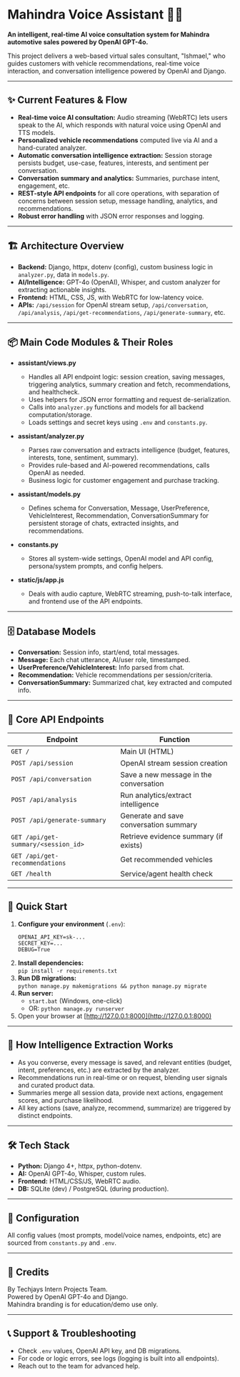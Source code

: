 # Mahindra Voice Assistant 🚗💨

**An intelligent, real-time AI voice consultation system for Mahindra automotive sales powered by OpenAI GPT-4o.**

This project delivers a web-based virtual sales consultant, "Ishmael," who guides customers with vehicle recommendations, real-time voice interaction, and conversation intelligence powered by OpenAI and Django.

---

## ✨ Current Features & Flow

- **Real-time voice AI consultation:** Audio streaming (WebRTC) lets users speak to the AI, which responds with natural voice using OpenAI and TTS models.
- **Personalized vehicle recommendations** computed live via AI and a hand-curated analyzer.
- **Automatic conversation intelligence extraction:** Session storage persists budget, use-case, features, interests, and sentiment per conversation.
- **Conversation summary and analytics:** Summaries, purchase intent, engagement, etc.
- **REST-style API endpoints** for all core operations, with separation of concerns between session setup, message handling, analytics, and recommendations.
- **Robust error handling** with JSON error responses and logging.

---

## 🏗️ Architecture Overview

- **Backend:** Django, httpx, dotenv (config), custom business logic in `analyzer.py`, data in `models.py`.
- **AI/Intelligence:** GPT-4o (OpenAI), Whisper, and custom analyzer for extracting actionable insights.
- **Frontend:** HTML, CSS, JS, with WebRTC for low-latency voice.
- **APIs:** `/api/session` for OpenAI stream setup, `/api/conversation`, `/api/analysis`, `/api/get-recommendations`, `/api/generate-summary`, etc.

---

## 📦 Main Code Modules & Their Roles

- **assistant/views.py**
  - Handles all API endpoint logic: session creation, saving messages, triggering analytics, summary creation and fetch, recommendations, and healthcheck.
  - Uses helpers for JSON error formatting and request de-serialization.
  - Calls into `analyzer.py` functions and models for all backend computation/storage.
  - Loads settings and secret keys using `.env` and `constants.py`.

- **assistant/analyzer.py**
  - Parses raw conversation and extracts intelligence (budget, features, interests, tone, sentiment, summary).
  - Provides rule-based and AI-powered recommendations, calls OpenAI as needed.
  - Business logic for customer engagement and purchase tracking.

- **assistant/models.py**
  - Defines schema for Conversation, Message, UserPreference, VehicleInterest, Recommendation, ConversationSummary for persistent storage of chats, extracted insights, and recommendations.

- **constants.py**
  - Stores all system-wide settings, OpenAI model and API config, persona/system prompts, and config helpers.

- **static/js/app.js**
  - Deals with audio capture, WebRTC streaming, push-to-talk interface, and frontend use of the API endpoints.

---

## 🗄️ Database Models

- **Conversation:** Session info, start/end, total messages.
- **Message:** Each chat utterance, AI/user role, timestamped.
- **UserPreference/VehicleInterest:** Info parsed from chat.
- **Recommendation:** Vehicle recommendations per session/criteria.
- **ConversationSummary:** Summarized chat, key extracted and computed info.

---

## 🔌 Core API Endpoints

| Endpoint                               | Function                                   |
|-----------------------------------------|--------------------------------------------|
| `GET /`                                | Main UI (HTML)                             |
| `POST /api/session`                    | OpenAI stream session creation             |
| `POST /api/conversation`               | Save a new message in the conversation     |
| `POST /api/analysis`                   | Run analytics/extract intelligence         |
| `POST /api/generate-summary`           | Generate and save conversation summary     |
| `GET /api/get-summary/<session_id>`    | Retrieve evidence summary (if exists)      |
| `GET /api/get-recommendations`         | Get recommended vehicles                   |
| `GET /health`                          | Service/agent health check                 |

---

## 🚀 Quick Start

1. **Configure your environment** (`.env`):
   ```
   OPENAI_API_KEY=sk-...
   SECRET_KEY=...
   DEBUG=True
   ```
2. **Install dependencies:**  
   `pip install -r requirements.txt`
3. **Run DB migrations:**  
   `python manage.py makemigrations && python manage.py migrate`
4. **Run server:**
   - `start.bat` (Windows, one-click)  
   - OR: `python manage.py runserver`
5. Open your browser at [http://127.0.0.1:8000](http://127.0.0.1:8000)

---

## 🧠 How Intelligence Extraction Works

- As you converse, every message is saved, and relevant entities (budget, intent, preferences, etc.) are extracted by the analyzer.
- Recommendations run in real-time or on request, blending user signals and curated product data.
- Summaries merge all session data, provide next actions, engagement scores, and purchase likelihood.
- All key actions (save, analyze, recommend, summarize) are triggered by distinct endpoints.

---

## 🛠️ Tech Stack

- **Python:** Django 4+, httpx, python-dotenv.
- **AI:** OpenAI GPT-4o, Whisper, custom rules.
- **Frontend:** HTML/CSS/JS, WebRTC audio.
- **DB:** SQLite (dev) / PostgreSQL (during production).

---

## 🔧 Configuration

All config values (most prompts, model/voice names, endpoints, etc) are sourced from `constants.py` and `.env`.

---

## 👤 Credits

By Techjays Intern Projects Team.  
Powered by OpenAI GPT-4o and Django.  
Mahindra branding is for education/demo use only.

---

## 📞 Support & Troubleshooting

- Check `.env` values, OpenAI API key, and DB migrations.
- For code or logic errors, see logs (logging is built into all endpoints).
- Reach out to the team for advanced help.